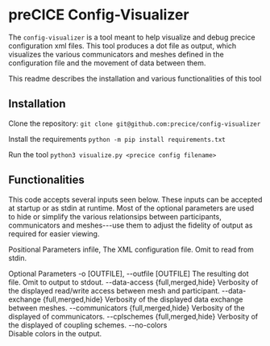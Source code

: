 # preCICE Config-Visualizer

The `config-visualizer` is a tool meant to help visualize and debug precice configuration xml files. 
This tool produces a dot file as output, which visualizes the various communicators and meshes 
defined in the configuration file and the movement of data between them.

This readme describes the installation and various functionalities of this tool

## Installation

Clone the repository:
`git clone git@github.com:precice/config-visualizer`

Install the requirements
`python -m pip install requirements.txt`

Run the tool
`python3 visualize.py <precice config filename>`

## Functionalities

This code accepts several inputs seen below. These inputs can be accepted
at startup or as stdin at runtime. Most of the optional parameters are used
to hide or simplify the various relationsips between participants, communicators
 and meshes---use them to adjust the fidelity of output as required for easier viewing.

  Positional Parameters
  infile, 
          The XML configuration file. Omit to read from stdin.

  Optional Parameters
  -o [OUTFILE], --outfile [OUTFILE] 
          The resulting dot file. Omit to output to stdout.
  --data-access {full,merged,hide} 
          Verbosity of the displayed read/write access between mesh and participant.
  --data-exchange {full,merged,hide} 
          Verbosity of the displayed data exchange between meshes.
  --communicators {full,merged,hide} 
          Verbosity of the displayed of communicators.
  --cplschemes {full,merged,hide} 
          Verbosity of the displayed of coupling schemes.
  --no-colors           
          Disable colors in the output.